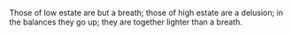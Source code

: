 Those of low estate are but a breath; those of high estate are a delusion; in the balances they go up; they are together lighter than a breath.

